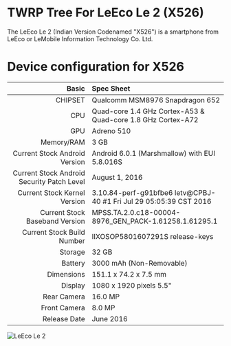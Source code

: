 # TWRP Tree For LeEco Le 2 (X526)

The LeEco Le 2 (Indian Version Codenamed "X526") is a smartphone from LeEco or LeMobile Information Technology Co. Ltd.

Device configuration for X526
=====================================

Basic   | Spec Sheet
-------:|:-------------------------
CHIPSET | Qualcomm MSM8976 Snapdragon 652
CPU     | Quad-core 1.4 GHz Cortex-A53 & Quad-core 1.8 GHz Cortex-A72
GPU     | Adreno 510
Memory/RAM  | 3 GB
Current Stock Android Version | Android 6.0.1 (Marshmallow) with EUI 5.8.016S
Current Stock Android Security Patch Level | August 1, 2016
Current Stock Kernel Version | 3.10.84-perf-g91bfbe6  letv@CPBJ-40 #1  Fri Jul 29 05:05:39 CST 2016
Current Stock Baseband Version | MPSS.TA.2.0.c18-00004-8976_GEN_PACK-1.61258.1.61295.1
Current Stock Build Number | IIXOSOP5801607291S release-keys
Storage | 32 GB
Battery | 3000 mAh (Non-Removable)
Dimensions | 151.1 x 74.2 x 7.5 mm
Display | 1080 x 1920 pixels 5.5"
Rear Camera  | 16.0 MP
Front Camera | 8.0 MP
Release Date | June 2016

![LeEco Le 2](http://in.img3.lemall.com/file/20160606/default/3370481864506311 "LeEco Le 2")
